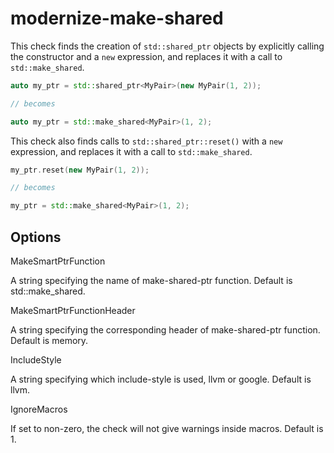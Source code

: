 # modernize-make-shared

This check finds the creation of `std::shared_ptr` objects by explicitly
calling the constructor and a `new` expression, and replaces it with a
call to `std::make_shared`.

``` c++
auto my_ptr = std::shared_ptr<MyPair>(new MyPair(1, 2));

// becomes

auto my_ptr = std::make_shared<MyPair>(1, 2);
```

This check also finds calls to `std::shared_ptr::reset()` with a `new`
expression, and replaces it with a call to `std::make_shared`.

``` c++
my_ptr.reset(new MyPair(1, 2));

// becomes

my_ptr = std::make_shared<MyPair>(1, 2);
```

## Options

<div class="option">

MakeSmartPtrFunction

A string specifying the name of make-shared-ptr function. Default is
<span class="title-ref">std::make\_shared</span>.

</div>

<div class="option">

MakeSmartPtrFunctionHeader

A string specifying the corresponding header of make-shared-ptr
function. Default is <span class="title-ref">memory</span>.

</div>

<div class="option">

IncludeStyle

A string specifying which include-style is used,
<span class="title-ref">llvm</span> or
<span class="title-ref">google</span>. Default is
<span class="title-ref">llvm</span>.

</div>

<div class="option">

IgnoreMacros

If set to non-zero, the check will not give warnings inside macros.
Default is <span class="title-ref">1</span>.

</div>
